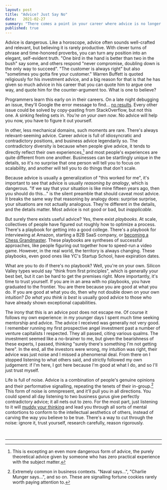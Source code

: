 ```yaml
---
layout: post
title: "Advice? Just Say No"
date:   2021-02-27
summary: "There comes a point in your career where advice is no longer useful. It happens sooner than you think."
published: true
---
```



Advice is dangerous.
Like a horoscope, advice
often sounds well-crafted and relevant,
but believing it is rarely productive.
With clever turns of phrase and time-honored proverbs, you can
turn any position into an elegant, self-evident truth.
"One bird in the hand is better than two in the bush" say some, and others
respond "never compromise, doubling down is the only way to succeed".
"The customer is always right" but also "sometimes you gotta fire your customer."
Warren Buffett is quoted religiously for his investment advice,
and a big reason for that is that he has given so much advice
in his career that you can quote him to argue one way, and quote him for the
counter-argument too. What is one to believe?


Programmers learn this early on in their careers. On a late night debugging
an issue, they'll Google the error message to find... [no results](https://imgs.xkcd.com/comics/wisdom_of_the_ancients.png).
Every other issue could be solved by copy-pasting from StackOverflow,
but not this one. A sinking feeling sets in. *You're on your own now*.
No advice will help you now, you have to figure it out yourself.


In other, less mechanical domains, such moments are rare.
There's always relevant-seeming advice.
Career advice is full of idiosyncratic and contradictory positions,
and business advice legendarily so.
The contradictory diversity is because when people give advice, it tends to directly
reflect their own experiences,[^1] and most people's experiences
are quite different from one another. Businesses can be startlingly unique
in the details, so it's no surprise that one person will tell you
to focus on scalability, and another will tell you to do things that don't scale.


Because advice is usually a generalization of "this worked for me", it's important
to see that advice is usually *reasoning by analogy*, which is dangerous.
"If we say that
your situation is like mine fifteen years ago, then you should do this..."
is the silent preamble that should caveat most advice.
It breaks the same way that reasoning by analogy does:
surprise surprise, your situations are not
actually analogous. They're different in the details, and the details matter.
Most advice is not good or bad, but *inapplicable*.


But surely there exists useful advice? Yes, there exist *playbooks*. At scale,
collectives of people have figured out roughly how to optimize a process. There's a playbook
for getting into a good college. There's a playbook for interviewing at Amazon,
starting a B2B SaaS company, or [becoming a Chess Grandmaster](https://en.wikipedia.org/wiki/L%C3%A1szl%C3%B3_Polg%C3%A1r).
These playbooks are syntheses of successful approaches, like people
figuring out together how to speed-run a video game.
However, in the real world, the territory is always changing.
These playbooks, even good ones like YC's
Startup School, have expiration dates.


What are you to do if there's no playbook? Well, you're on your own.
Silicon Valley types would say "think from first principles",
which is generally
your best bet, but it can be hard to get the premises right.
More importantly,
it's time to trust yourself.
If you are in an area with no playbooks,
you have graduated to the frontier.
You are there because you are good at what you do.
If you are good at what you do, then why not double down on your own
intuition?
*Do what you think is best* is usually good advice to those
who have already shown exceptional capabilities.


The irony that this is an advice post does not escape me. Of course it follows my own
experience: in my younger days I spent much time seeking mentorship and advice.
The advice I received was generally not very good.
I remember running my first prospective
angel investment past a number of venture capitalists I respected.
They all passed, citing various qualms.
The investment seemed like a no-brainer to me,
but given the bearishness of these experts,
I passed, thinking "surely there's something I'm not getting here". In the end, all the investors
were wrong, my intuition was right, their advice was just noise and I missed a phenomenal deal.
From there on I stopped listening to what others said, and strictly followed my own judgement:
if I'm here, I got here because I'm good at what I do, and so I'll just trust myself.


Life is full of noise. Advice is a combination of people's genuine opinions and their
performative signalling, repeating the tenets of their in-group.[^2]
This form of noise is omnipresent, and it'll pull you in all directions.
You could spend all day listening to two business gurus give perfectly contradictory advice; it
all nets out to zero. For the most part, just listening to it will [muddy your thinking](https://twitter.com/jayriverlong/status/1346370366336163844?s=20)
and lead you through all sorts of mental contortions to conform to the intellectual aesthetics of others,
instead of carving the way you believe to be true.
There's a way to cut through the noise: ignore it, trust yourself, research carefully, reason rigorously.



<br/>

---

[^1]: This is excepting an even more dangerous form of advice, the purely theoretical
    advice given by someone who has zero practical experience with the subject matter.

[^2]: Extremely common in business contexts. "Naval says...", "Charlie Munger says...",
    and so on. These are signalling fortune cookies rarely worth paying attention to.

